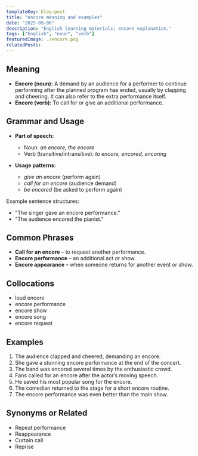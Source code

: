 ```yaml
---
templateKey: blog-post
title: "encore meaning and examples"
date: "2025-09-06"
description: "English learning materials; encore explanation."
tags: ["English", "noun", "verb"]
featuredImage: ./encore.png
relatedPosts:
---
```


## Meaning

- **Encore (noun):** A demand by an audience for a performer to continue performing after the planned program has ended, usually by clapping and cheering. It can also refer to the extra performance itself.
- **Encore (verb):** To call for or give an additional performance.

## Grammar and Usage

- **Part of speech:**

  - Noun: _an encore, the encore_
  - Verb (transitive/intransitive): _to encore, encored, encoring_

- **Usage patterns:**

  - _give an encore_ (perform again)
  - _call for an encore_ (audience demand)
  - _be encored_ (be asked to perform again)

Example sentence structures:

- "The singer gave an encore performance."
- "The audience encored the pianist."

## Common Phrases

- **Call for an encore** – to request another performance.
- **Encore performance** – an additional act or show.
- **Encore appearance** – when someone returns for another event or show.

## Collocations

- loud encore
- encore performance
- encore show
- encore song
- encore request

## Examples

1. The audience clapped and cheered, demanding an encore.
2. She gave a stunning encore performance at the end of the concert.
3. The band was encored several times by the enthusiastic crowd.
4. Fans called for an encore after the actor’s moving speech.
5. He saved his most popular song for the encore.
6. The comedian returned to the stage for a short encore routine.
7. The encore performance was even better than the main show.

## Synonyms or Related

- Repeat performance
- Reappearance
- Curtain call
- Reprise
